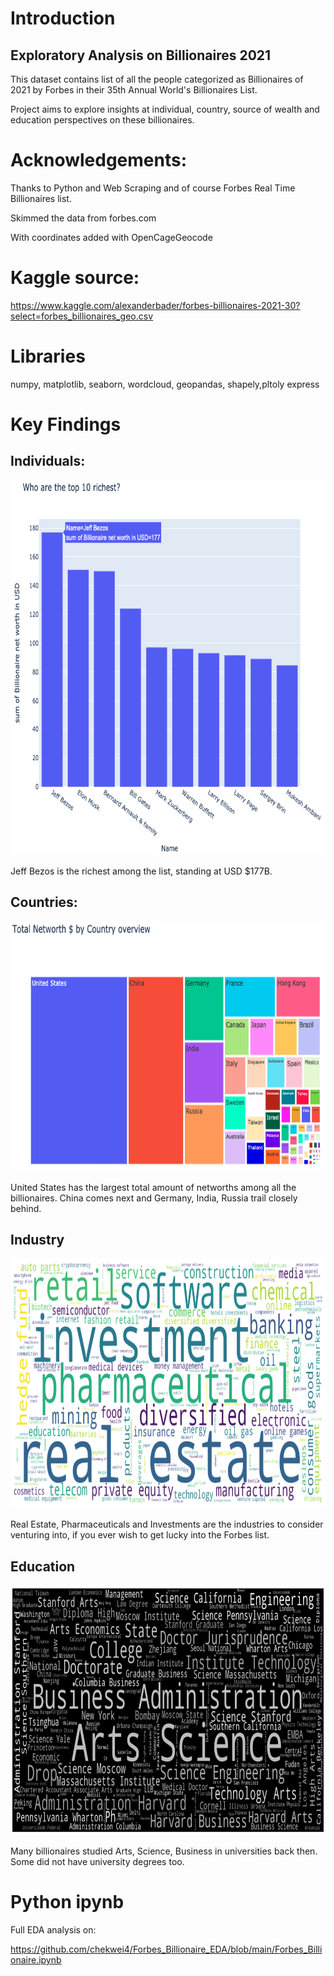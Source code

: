 # Introduction
## Exploratory Analysis on Billionaires 2021
This dataset contains list of all the people categorized as Billionaires of 2021 by Forbes in their 35th Annual World's Billionaires List.

Project aims to explore insights at individual, country, source of wealth and education perspectives on these billionaires.

# Acknowledgements:

Thanks to Python and Web Scraping and of course Forbes Real Time Billionaires list.

Skimmed the data from forbes.com

With coordinates added with OpenCageGeocode

# Kaggle source: 
https://www.kaggle.com/alexanderbader/forbes-billionaires-2021-30?select=forbes_billionaires_geo.csv 

# Libraries
numpy, matplotlib, seaborn, wordcloud, geopandas, shapely,pltoly express




# Key Findings 
## Individuals:
<p align="center">
  <img width="700" height="600" src="./image/individual_copy.png">
<!-- ![image info](./image/individual_copy.png) -->
</p>
Jeff Bezos is the richest among the list, standing at USD $177B. 


## Countries:
<p align="center">
  <img width="700" height="400" src="./image/country.png">
<!-- ![image info](./image/country.png) -->
</p>
United States has the largest total amount of networths among all the billionaires. China comes next and Germany, India, Russia trail closely behind. 

## Industry
<p align="center">
    <img width="700" height="400" src="./image/wordcloud_industry.png">
</p>

Real Estate, Pharmaceuticals and Investments are the industries to consider venturing into, if you ever wish to get lucky into the Forbes list. 

## Education

<p align="center">
    <img width="700" height="400" src="./image/education.png">
</p>

Many billionaires studied Arts, Science, Business in universities back then. Some did not have university degrees too. 

# Python ipynb
Full EDA analysis on: 

https://github.com/chekwei4/Forbes_Billionaire_EDA/blob/main/Forbes_Billionaire.ipynb
